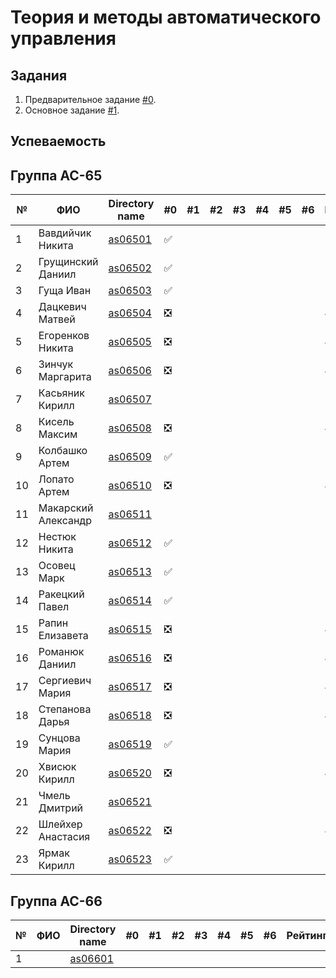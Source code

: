 # Теория и методы автоматического управления

## Задания

1. Предварительное задание [#0](./tasks/task_00/readme.md).
2. Основное задание [#1](./tasks/task_01/readme.md).

## Успеваемость

## Группа AC-65
| №  | ФИО                               | Directory name              | #0 | #1 | #2 | #3 | #4 | #5 | #6 | Рейтинг |
|----|-----------------------------------|-----------------------------|----|----|----|----|----|----|----|---------|
| 1  | Вавдийчик Никита                  |[as06501](./trunk/as06501/)  | ✅ |    |    |    |    |    |    |         |
| 2  | Грущинский Даниил                 |[as06502](./trunk/as06502/)  | ✅ |    |    |    |    |    |    |         |
| 3  | Гуща Иван                         |[as06503](./trunk/as06503/)  | ✅ |    |    |    |    |    |    |         |
| 4  | Дацкевич Матвей                   |[as06504](./trunk/as06504/)  | ❎ |    |    |    |    |    |    |4        |
| 5  | Егоренков Никита                  |[as06505](./trunk/as06505/)  | ❎ |    |    |    |    |    |    |4        |
| 6  | Зинчук Маргарита                  |[as06506](./trunk/as06506/)  | ❎ |    |    |    |    |    |    |4        |
| 7  | Касьяник Кирилл                   |[as06507](./trunk/as06507/)  |    |    |    |    |    |    |    |2        |
| 8  | Кисель Максим                     |[as06508](./trunk/as06508/)  | ❎ |    |    |    |    |    |    |4        |
| 9  | Колбашко Артем                    |[as06509](./trunk/as06509/)  | ✅ |    |    |    |    |    |    |         |
| 10 | Лопато Артем                      |[as06510](./trunk/as06510/)  | ❎ |    |    |    |    |    |    |4        |
| 11 | Макарский Александр               |[as06511](./trunk/as06511/)  |    |    |    |    |    |    |    |2        |
| 12 | Нестюк Никита                     |[as06512](./trunk/as06512/)  | ✅ |    |    |    |    |    |    |         |
| 13 | Осовец Марк                       |[as06513](./trunk/as06513/)  | ✅ |    |    |    |    |    |    |         |
| 14 | Ракецкий Павел                    |[as06514](./trunk/as06514/)  | ✅ |    |    |    |    |    |    |         |
| 15 | Рапин Елизавета                   |[as06515](./trunk/as06515/)  | ❎ |    |    |    |    |    |    |4        |
| 16 | Романюк Даниил                    |[as06516](./trunk/as06516/)  | ❎ |    |    |    |    |    |    |4        |
| 17 | Сергиевич Мария                   |[as06517](./trunk/as06517/)  | ❎ |    |    |    |    |    |    |4        |
| 18 | Степанова Дарья                   |[as06518](./trunk/as06518/)  | ❎ |    |    |    |    |    |    |4        |
| 19 | Сунцова Мария                     |[as06519](./trunk/as06519/)  | ✅ |    |    |    |    |    |    |         |
| 20 | Хвисюк Кирилл                     |[as06520](./trunk/as06520/)  | ❎ |    |    |    |    |    |    |4        |
| 21 | Чмель Дмитрий                     |[as06521](./trunk/as06521/)  |    |    |    |    |    |    |    |2        |
| 22 | Шлейхер Анастасия                 |[as06522](./trunk/as06522/)  | ❎ |    |    |    |    |    |    |4        |
| 23 | Ярмак Кирилл                      |[as06523](./trunk/as06523/)  | ✅ |    |    |    |    |    |    |         |

## Группа AC-66

| №  | ФИО                               | Directory name               | #0 | #1 | #2 | #3 | #4 | #5 | #6 | Рейтинг |
|----|-----------------------------------|------------------------------|----|----|----|----|----|----|----|---------|
| 1  |                                   |[as06601](./trunk/as06601/)   |    |    |    |    |    |    |    |         |
